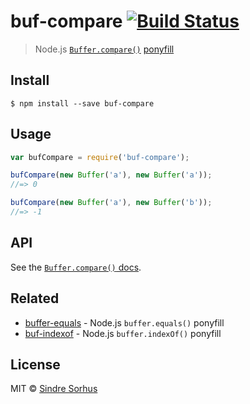 # buf-compare [![Build Status](https://travis-ci.org/sindresorhus/buf-compare.svg?branch=master)](https://travis-ci.org/sindresorhus/buf-compare)

> Node.js [`Buffer.compare()`](https://nodejs.org/api/buffer.html#buffer_class_method_buffer_compare_buf1_buf2) [ponyfill](https://ponyfill.com)


## Install

```
$ npm install --save buf-compare
```


## Usage

```js
var bufCompare = require('buf-compare');

bufCompare(new Buffer('a'), new Buffer('a'));
//=> 0

bufCompare(new Buffer('a'), new Buffer('b'));
//=> -1
```


## API

See the [`Buffer.compare()` docs](https://nodejs.org/api/buffer.html#buffer_class_method_buffer_compare_buf1_buf2).


## Related

- [buffer-equals](https://github.com/sindresorhus/buffer-equals) - Node.js `buffer.equals()` ponyfill
- [buf-indexof](https://github.com/sindresorhus/buf-indexof) - Node.js `buffer.indexOf()` ponyfill


## License

MIT © [Sindre Sorhus](http://sindresorhus.com)
